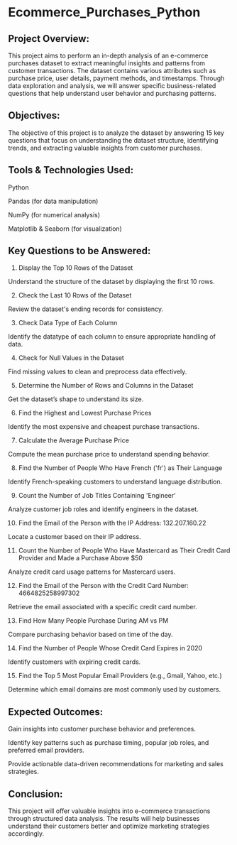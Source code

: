 # Ecommerce_Purchases_Python

## Project Overview:

This project aims to perform an in-depth analysis of an e-commerce purchases dataset to extract meaningful insights and patterns from customer transactions. The dataset contains various attributes such as purchase price, user details, payment methods, and timestamps. Through data exploration and analysis, we will answer specific business-related questions that help understand user behavior and purchasing patterns.

## Objectives:

The objective of this project is to analyze the dataset by answering 15 key questions that focus on understanding the dataset structure, identifying trends, and extracting valuable insights from customer purchases.

## Tools & Technologies Used:

Python

Pandas (for data manipulation)

NumPy (for numerical analysis)

Matplotlib & Seaborn (for visualization)

## Key Questions to be Answered:

1. Display the Top 10 Rows of the Dataset

Understand the structure of the dataset by displaying the first 10 rows.

2. Check the Last 10 Rows of the Dataset

Review the dataset's ending records for consistency.

3. Check Data Type of Each Column

Identify the datatype of each column to ensure appropriate handling of data.

4. Check for Null Values in the Dataset

Find missing values to clean and preprocess data effectively.

5. Determine the Number of Rows and Columns in the Dataset

Get the dataset’s shape to understand its size.

6. Find the Highest and Lowest Purchase Prices

Identify the most expensive and cheapest purchase transactions.

7. Calculate the Average Purchase Price

Compute the mean purchase price to understand spending behavior.

8. Find the Number of People Who Have French ('fr') as Their Language

Identify French-speaking customers to understand language distribution.

9. Count the Number of Job Titles Containing 'Engineer'

Analyze customer job roles and identify engineers in the dataset.

10. Find the Email of the Person with the IP Address: 132.207.160.22

Locate a customer based on their IP address.

11. Count the Number of People Who Have Mastercard as Their Credit Card Provider and Made a Purchase Above $50

Analyze credit card usage patterns for Mastercard users.

12. Find the Email of the Person with the Credit Card Number: 4664825258997302

Retrieve the email associated with a specific credit card number.

13. Find How Many People Purchase During AM vs PM

Compare purchasing behavior based on time of the day.

14. Find the Number of People Whose Credit Card Expires in 2020

Identify customers with expiring credit cards.

15. Find the Top 5 Most Popular Email Providers (e.g., Gmail, Yahoo, etc.)

Determine which email domains are most commonly used by customers.

## Expected Outcomes:

Gain insights into customer purchase behavior and preferences.

Identify key patterns such as purchase timing, popular job roles, and preferred email providers.

Provide actionable data-driven recommendations for marketing and sales strategies.

## Conclusion:
This project will offer valuable insights into e-commerce transactions through structured data analysis. The results will help businesses understand their customers better and optimize marketing strategies accordingly.

